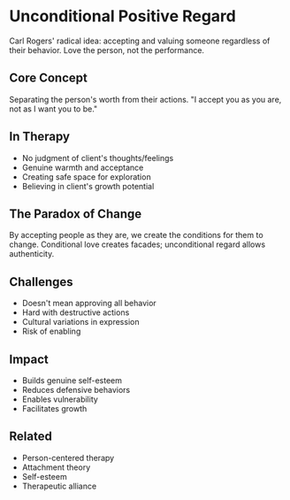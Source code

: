 # Unconditional Positive Regard

Carl Rogers' radical idea: accepting and valuing someone regardless of their behavior. Love the person, not the performance.

## Core Concept
Separating the person's worth from their actions. "I accept you as you are, not as I want you to be."

## In Therapy
- No judgment of client's thoughts/feelings
- Genuine warmth and acceptance
- Creating safe space for exploration
- Believing in client's growth potential

## The Paradox of Change
By accepting people as they are, we create the conditions for them to change. Conditional love creates facades; unconditional regard allows authenticity.

## Challenges
- Doesn't mean approving all behavior
- Hard with destructive actions
- Cultural variations in expression
- Risk of enabling

## Impact
- Builds genuine self-esteem
- Reduces defensive behaviors
- Enables vulnerability
- Facilitates growth

## Related
- Person-centered therapy
- Attachment theory
- Self-esteem
- Therapeutic alliance